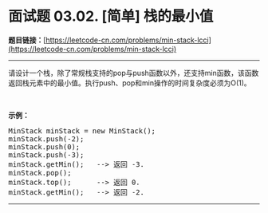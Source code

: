 # 面试题 03.02. [简单] 栈的最小值

**题目链接：**[https://leetcode-cn.com/problems/min-stack-lcci](https://leetcode-cn.com/problems/min-stack-lcci)

---

<div class="content__1Y2H">
 <div class="notranslate">
  <p>请设计一个栈，除了常规栈支持的pop与push函数以外，还支持min函数，该函数返回栈元素中的最小值。执行push、pop和min操作的时间复杂度必须为O(1)。</p>
  <br>
  <p><strong>示例：</strong></p>
  <pre class="language-text">MinStack minStack = new MinStack();<br>minStack.push(-2);<br>minStack.push(0);<br>minStack.push(-3);<br>minStack.getMin();   --&gt; 返回 -3.<br>minStack.pop();<br>minStack.top();      --&gt; 返回 0.<br>minStack.getMin();   --&gt; 返回 -2.</pre>
  <p></p>
 </div>
</div>

---

```

```